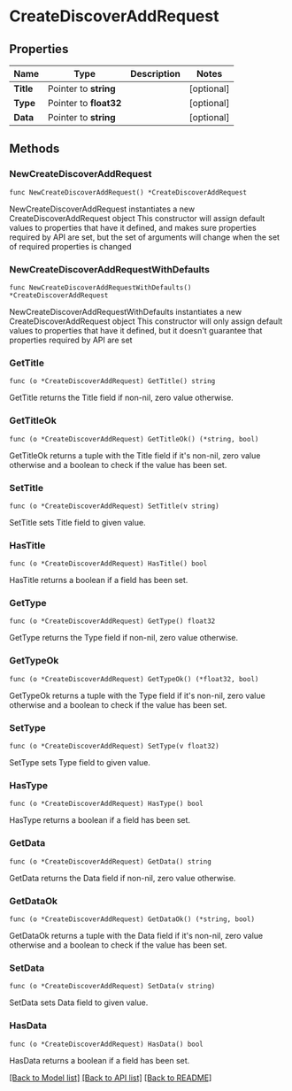 # CreateDiscoverAddRequest

## Properties

Name | Type | Description | Notes
------------ | ------------- | ------------- | -------------
**Title** | Pointer to **string** |  | [optional] 
**Type** | Pointer to **float32** |  | [optional] 
**Data** | Pointer to **string** |  | [optional] 

## Methods

### NewCreateDiscoverAddRequest

`func NewCreateDiscoverAddRequest() *CreateDiscoverAddRequest`

NewCreateDiscoverAddRequest instantiates a new CreateDiscoverAddRequest object
This constructor will assign default values to properties that have it defined,
and makes sure properties required by API are set, but the set of arguments
will change when the set of required properties is changed

### NewCreateDiscoverAddRequestWithDefaults

`func NewCreateDiscoverAddRequestWithDefaults() *CreateDiscoverAddRequest`

NewCreateDiscoverAddRequestWithDefaults instantiates a new CreateDiscoverAddRequest object
This constructor will only assign default values to properties that have it defined,
but it doesn't guarantee that properties required by API are set

### GetTitle

`func (o *CreateDiscoverAddRequest) GetTitle() string`

GetTitle returns the Title field if non-nil, zero value otherwise.

### GetTitleOk

`func (o *CreateDiscoverAddRequest) GetTitleOk() (*string, bool)`

GetTitleOk returns a tuple with the Title field if it's non-nil, zero value otherwise
and a boolean to check if the value has been set.

### SetTitle

`func (o *CreateDiscoverAddRequest) SetTitle(v string)`

SetTitle sets Title field to given value.

### HasTitle

`func (o *CreateDiscoverAddRequest) HasTitle() bool`

HasTitle returns a boolean if a field has been set.

### GetType

`func (o *CreateDiscoverAddRequest) GetType() float32`

GetType returns the Type field if non-nil, zero value otherwise.

### GetTypeOk

`func (o *CreateDiscoverAddRequest) GetTypeOk() (*float32, bool)`

GetTypeOk returns a tuple with the Type field if it's non-nil, zero value otherwise
and a boolean to check if the value has been set.

### SetType

`func (o *CreateDiscoverAddRequest) SetType(v float32)`

SetType sets Type field to given value.

### HasType

`func (o *CreateDiscoverAddRequest) HasType() bool`

HasType returns a boolean if a field has been set.

### GetData

`func (o *CreateDiscoverAddRequest) GetData() string`

GetData returns the Data field if non-nil, zero value otherwise.

### GetDataOk

`func (o *CreateDiscoverAddRequest) GetDataOk() (*string, bool)`

GetDataOk returns a tuple with the Data field if it's non-nil, zero value otherwise
and a boolean to check if the value has been set.

### SetData

`func (o *CreateDiscoverAddRequest) SetData(v string)`

SetData sets Data field to given value.

### HasData

`func (o *CreateDiscoverAddRequest) HasData() bool`

HasData returns a boolean if a field has been set.


[[Back to Model list]](../README.md#documentation-for-models) [[Back to API list]](../README.md#documentation-for-api-endpoints) [[Back to README]](../README.md)


